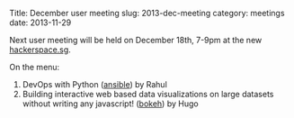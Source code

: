 Title: December user meeting
slug: 2013-dec-meeting
category: meetings
date: 2013-11-29

Next user meeting will be held on December 18th, 7-9pm at the new
[hackerspace.sg](http://hackerspace.sg).

On the menu:

1. DevOps with Python ([ansible](http://www.ansibleworks.com/)) by Rahul
2. Building interactive web based data visualizations on large
datasets without writing any javascript! ([bokeh](http://bokeh.pydata.org/)) by Hugo
